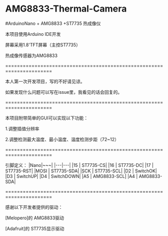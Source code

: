 # AMG8833-Thermal-Camera

#ArduinoNano + AMG8833 +ST7735 热成像仪

本项目使用Arduino IDE开发 

屏幕采用1.8'TFT屏幕（主控ST7735） 

热成像传感器为AMG8833

======================================================================

本人第一次开发项目，写的不好请见谅。

如果发现什么问题可以写在issue里，我看见的话会回复的。

======================================================================

本项目附带简单的GUI可以实现以下功能：

  1.调整插值分辨率

  2.调整检测最大温度、最小温度、温度检测步距（72~12）


======================================================================

引脚定义：
  |Nano|~~~|
  |---|---|
  |15 | ST7735-CS|
  |16 | ST7735-DC|
  |17 | ST7735-RST|
  |MOSI  | ST7735-SDA|
  |SCK   | ST7735-SCL|
  |D2 | SwitchOK|
  |D3 | SwitchUP|
  |D4 | SwitchDOWN|
  |A5 | AMG8833-SCL|
  |A4 | AMG8833-SDA|

======================================================================

感谢以下开发者提供的驱动：

[Melopero]的 AMG8833驱动

[Adafruit]的 ST7735显示驱动

